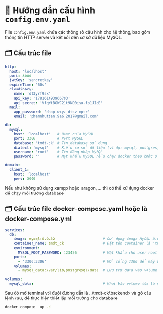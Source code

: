 # 📄 Hướng dẫn cấu hình `config.env.yaml`

File `config.env.yaml` chứa các thông số cấu hình cho hệ thống, bao gồm thông tin HTTP server và kết nối đến cơ sở dữ liệu MySQL.

## 🗂 Cấu trúc file

```yaml
http:
  host: 'localhost'    
  port: 8080           
  jwtKey: 'sercretkey' 
  expireTime: '60s'
  cloudinary:
    name: 'dt3yrf9sx'
    api_key: '178161493966793'
    api_secret: 'VfqWtBGWC21t9ND0isu-fp1JIoE'
  mail:
    app_password: 'dnop wxyz dtsv mptr'
    email: 'phamnhuttan.9a6.2017@gmail.com'

db:
  mysql:
    host: 'localhost'   # Host của MySQL
    port: 3306          # Port MySQL
    database: 'tmdt-ck' # Tên database sử dụng
    dialect: 'mysql'    # Kiểu cơ sở dữ liệu (ví dụ: mysql, postgres, v.v.)
    username: 'root'    # Tên đăng nhập MySQL
    password: ''        # Mật khẩu MySQL nếu chạy docker theo bước ở dưới thì đổi password thành '123456'

domain:
  client_1: 
    host: 'localhost'
    port: 3000
```

Nếu như không sử dụng xampp hoặc laragon, ... thì có thể xử dụng docker để chạy môi trường database

## 🗂 Cấu trúc file docker-compose.yaml hoặc là docker-compose.yml

```yaml
services:
  db: 
    image: mysql:8.0.32                      # Sử dụng image MySQL 8.0.32 từ Docker Hub
    container_name: tmdt_ck                  # Đặt tên container là 'tmdt_ck'
    environment:
      MYSQL_ROOT_PASSWORD: 123456            # Mật khẩu cho user root của MySQL
    ports:
      - '3306:3306'                          # Mở cổng 3306 để máy host có thể truy cập MySQL
    volumes:
      - mysql_data:/var/lib/postgresql/data  # Lưu trữ data vào volume để tránh mất dữ liệu khi container bị xóa

volumes:
  mysql_data:                                # Khai báo volume tên là mysql_data
```

Sau đó mở terminal với đuôi đường dẫn là ..\tmdt-ck\backend> và gõ câu lệnh sau, để thực hiện thiết lặp môi trường cho database

```bash
docker compose  up -d
```
